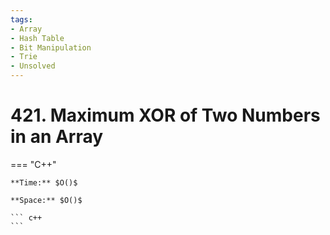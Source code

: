 ```yaml
---
tags:
- Array
- Hash Table
- Bit Manipulation
- Trie
- Unsolved
---
```



# 421. Maximum XOR of Two Numbers in an Array

=== "C++"

    **Time:** $O()$

    **Space:** $O()$

    ``` c++
    ```